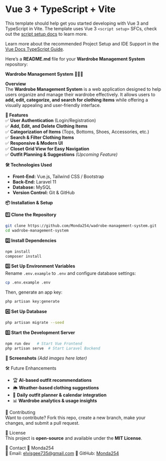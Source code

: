 # Vue 3 + TypeScript + Vite

This template should help get you started developing with Vue 3 and TypeScript in Vite. The template uses Vue 3 `<script setup>` SFCs, check out the [script setup docs](https://v3.vuejs.org/api/sfc-script-setup.html#sfc-script-setup) to learn more.

Learn more about the recommended Project Setup and IDE Support in the [Vue Docs TypeScript Guide](https://vuejs.org/guide/typescript/overview.html#project-setup).

Here’s a **README.md** file for your **Wardrobe Management System** repository:  



**Wardrobe Management System** 👕👗👞  

**Overview**  
The **Wardrobe Management System** is a web application designed to help users organize and manage their wardrobe effectively. It allows users to **add, edit, categorize, and search for clothing items** while offering a visually appealing and user-friendly interface.  



**🚀 Features**  
✅ **User Authentication** (Login/Registration)  
✅ **Add, Edit, and Delete Clothing Items**  
✅ **Categorization of Items** (Tops, Bottoms, Shoes, Accessories, etc.)  
✅ **Search & Filter Clothing Items**  
✅ **Responsive & Modern UI**  
✅ **Closet Grid View for Easy Navigation**  
✅ **Outfit Planning & Suggestions** *(Upcoming Feature)*  



**🛠️ Technologies Used**  
- **Front-End:** Vue.js, Tailwind CSS / Bootstrap  
- **Back-End:** Laravel 11  
- **Database:** MySQL  
- **Version Control:** Git & GitHub  



**📦 Installation & Setup**  

**1️⃣ Clone the Repository**  
```bash
git clone https://github.com/Monda254/wadrobe-management-system.git
cd wadrobe-management-system
```

**2️⃣ Install Dependencies**  
```bash
npm install
composer install
```

**3️⃣ Set Up Environment Variables**  
Rename `.env.example` to `.env` and configure database settings:  
```bash
cp .env.example .env
```
Then, generate an app key:  
```bash
php artisan key:generate
```

 **4️⃣ Set Up Database**  
```bash
php artisan migrate --seed
```

**5️⃣ Start the Development Server**  
```bash
npm run dev   # Start Vue Frontend
php artisan serve  # Start Laravel Backend
```



**📸 Screenshots** *(Add images here later)*  



🛠️ Future Enhancements  
- 🏆 **AI-based outfit recommendations**  
- 🌦️ **Weather-based clothing suggestions**  
- 📅 **Daily outfit planner & calendar integration**  
- 📊 **Wardrobe analytics & usage insights**  



🤝 Contributing  
Want to contribute? Fork this repo, create a new branch, make your changes, and submit a pull request.  



📄 License  
This project is **open-source** and available under the **MIT License**.  



💬 Contact 
👤 Monda254  
📧 Email: elvisgee735@gmail.com 
🔗 GitHub: [Monda254](https://github.com/Monda254)  

